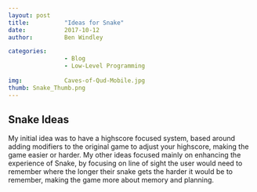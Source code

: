 ```yaml
---
layout: post
title:          "Ideas for Snake"
date:           2017-10-12
author:         Ben Windley

categories: 
                - Blog
                - Low-Level Programming
                
img:            Caves-of-Qud-Mobile.jpg
thumb: Snake_Thumb.png
---
```

<!--more-->
## Snake Ideas 

My initial idea was to have a highscore focused system, based around adding modifiers to the original game to adjust your highscore, making the game easier or harder.
My other ideas focused mainly on enhancing the experience of Snake, by focusing on line of sight the user would need to remember where the longer their snake gets the harder it would be to remember, making the game more about memory and planning.